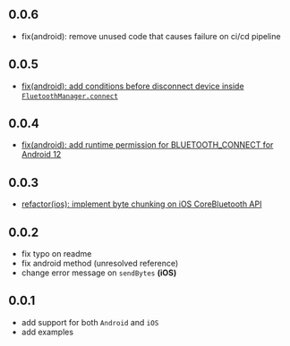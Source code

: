 ## 0.0.6

- fix(android): remove unused code that causes failure on ci/cd pipeline

## 0.0.5

- [fix(android): add conditions before disconnect device inside `FluetoothManager.connect`](https://github.com/iandis/fluetooth/pull/13)

## 0.0.4

- [fix(android): add runtime permission for BLUETOOTH_CONNECT for Android 12](https://github.com/iandis/fluetooth/pull/11)

## 0.0.3

- [refactor(ios): implement byte chunking on iOS CoreBluetooth API](https://github.com/iandis/fluetooth/pull/9)

## 0.0.2

- fix typo on readme
- fix android method (unresolved reference)
- change error message on `sendBytes` **(iOS)**

## 0.0.1

- add support for both `Android` and `iOS`
- add examples
